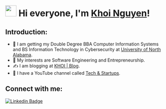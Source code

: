 # <img src="https://raw.githubusercontent.com/TheDudeThatCode/TheDudeThatCode/master/Assets/Hi.gif" width=35 height=35> Hi everyone, I'm [Khoi Nguyen](https://www.khoiuna.info/)!

## Introduction:
- 💼 I am getting my Double Degree BBA Computer Information Systems and BS Information Technology in Cybersecurity at [University of North Alabama](https://una.edu/).
- 🤔 My interests are Software Engineering and Entrepreneurship.
- ✍️ I am blogging at [KHOI | Blog](https://blog.khoiuna.info/).
- 🎥 I have a YouTube channel called [Tech & Startups](https://www.youtube.com/channel/UCo3A3_8jiHnepCQnb9aBtjQ?sub_confirmation=true).

## Connect with me:
[![Linkedin Badge](https://img.shields.io/badge/-khoiuna-blue?style=flat-circle&logo=Linkedin&logoColor=white&link=https://www.linkedin.com/in/khoiuna/)](https://www.linkedin.com/in/khoiuna/)
